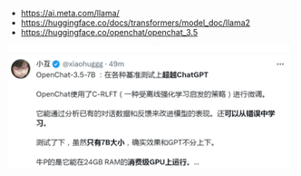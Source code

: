 

* https://ai.meta.com/llama/
* https://huggingface.co/docs/transformers/model_doc/llama2
* https://huggingface.co/openchat/openchat_3.5

![](./img/OpenChat7b.png)
